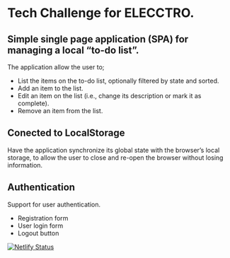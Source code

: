 # Tech Challenge for ELECCTRO.

## Simple single page application (SPA) for managing a local “to-do list”.

The application allow the user to;

- List the items on the to-do list, optionally filtered by state and sorted.
- Add an item to the list.
- Edit an item on the list (i.e., change its description or mark it as complete).
- Remove an item from the list.

## Conected to LocalStorage

Have the application synchronize its global state with the browser’s local storage, to allow the user
to close and re-open the browser without losing information.

## Authentication

Support for user authentication.

- Registration form
- User login form
- Logout button

[![Netlify Status](https://api.netlify.com/api/v1/badges/a24c06fe-d83e-4771-8542-b78570c62e08/deploy-status)](https://app.netlify.com/sites/elecctro/deploys)
